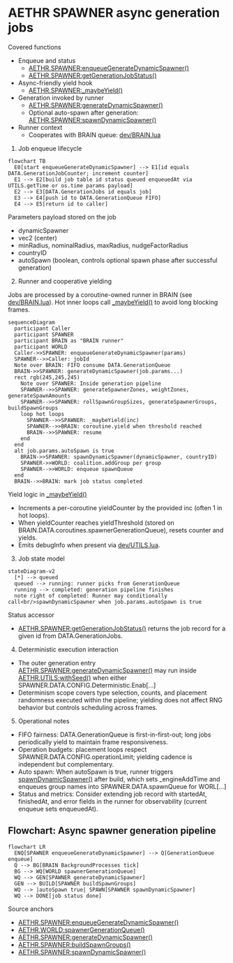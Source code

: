 # AETHR SPAWNER async generation jobs

Covered functions
- Enqueue and status
  - [AETHR.SPAWNER:enqueueGenerateDynamicSpawner()](../../dev/SPAWNER.lua:520)
  - [AETHR.SPAWNER:getGenerationJobStatus()](../../dev/SPAWNER.lua:550)
- Async-friendly yield hook
  - [AETHR.SPAWNER:_maybeYield()](../../dev/SPAWNER.lua:255)
- Generation invoked by runner
  - [AETHR.SPAWNER:generateDynamicSpawner()](../../dev/SPAWNER.lua:563)
  - Optional auto-spawn after generation: [AETHR.SPAWNER:spawnDynamicSpawner()](../../dev/SPAWNER.lua:438)
- Runner context
  - Cooperates with BRAIN queue: [dev/BRAIN.lua](../../dev/BRAIN.lua)


1) Job enqueue lifecycle

```mermaid
flowchart TB
  E0[start enqueueGenerateDynamicSpawner] --> E1[id equals DATA.GenerationJobCounter; increment counter]
  E1 --> E2[build job table id status queued enqueuedAt via UTILS.getTime or os.time params payload]
  E2 --> E3[DATA.GenerationJobs id equals job]
  E3 --> E4[push id to DATA.GenerationQueue FIFO]
  E4 --> E5[return id to caller]
```

Parameters payload stored on the job
- dynamicSpawner
- vec2 (center)
- minRadius, nominalRadius, maxRadius, nudgeFactorRadius
- countryID
- autoSpawn (boolean, controls optional spawn phase after successful generation)


2) Runner and cooperative yielding

Jobs are processed by a coroutine-owned runner in BRAIN (see [dev/BRAIN.lua](../../dev/BRAIN.lua)). Hot inner loops call [_maybeYield()](../../dev/SPAWNER.lua:255) to avoid long blocking frames.

```mermaid
sequenceDiagram
  participant Caller
  participant SPAWNER
  participant BRAIN as "BRAIN runner"
  participant WORLD
  Caller->>SPAWNER: enqueueGenerateDynamicSpawner(params)
  SPAWNER-->>Caller: jobId
  Note over BRAIN: FIFO consume DATA.GenerationQueue
  BRAIN->>SPAWNER: generateDynamicSpawner(job.params...)
  rect rgb(245,245,245)
    Note over SPAWNER: Inside generation pipeline
    SPAWNER-->>SPAWNER: generateSpawnerZones, weightZones, generateSpawnAmounts
    SPAWNER-->>SPAWNER: rollSpawnGroupSizes, generateSpawnerGroups, buildSpawnGroups
    loop hot loops
      SPAWNER-->>SPAWNER: _maybeYield(inc)
      SPAWNER-->>BRAIN: coroutine.yield when threshold reached
      BRAIN-->>SPAWNER: resume
    end
  end
  alt job.params.autoSpawn is true
    BRAIN->>SPAWNER: spawnDynamicSpawner(dynamicSpawner, countryID)
    SPAWNER->>WORLD: coalition.addGroup per group
    SPAWNER-->>WORLD: enqueue spawnQueue
  end
  BRAIN-->>BRAIN: mark job status completed
```

Yield logic in [_maybeYield()](../../dev/SPAWNER.lua:255)
- Increments a per-coroutine yieldCounter by the provided inc (often 1 in hot loops).
- When yieldCounter reaches yieldThreshold (stored on BRAIN.DATA.coroutines.spawnerGenerationQueue), resets counter and yields.
- Emits debugInfo when present via [dev/UTILS.lua](../../dev/UTILS.lua).


3) Job state model

```mermaid
stateDiagram-v2
  [*] --> queued
  queued --> running: runner picks from GenerationQueue
  running --> completed: generation pipeline finishes
  note right of completed: Runner may conditionally call<br/>spawnDynamicSpawner when job.params.autoSpawn is true
```

Status accessor
- [AETHR.SPAWNER:getGenerationJobStatus()](../../dev/SPAWNER.lua:550) returns the job record for a given id from DATA.GenerationJobs.


4) Deterministic execution interaction

- The outer generation entry [AETHR.SPAWNER:generateDynamicSpawner()](../../dev/SPAWNER.lua:563) may run inside [AETHR.UTILS:withSeed()](../../dev/UTILS.lua:242) when either SPAWNER.DATA.CONFIG.Deterministic.Enab[...]
- Determinism scope covers type selection, counts, and placement randomness executed within the pipeline; yielding does not affect RNG behavior but controls scheduling across frames.


5) Operational notes

- FIFO fairness: DATA.GenerationQueue is first-in-first-out; long jobs periodically yield to maintain frame responsiveness.
- Operation budgets: placement loops respect SPAWNER.DATA.CONFIG.operationLimit; yielding cadence is independent but complementary.
- Auto spawn: When autoSpawn is true, runner triggers [spawnDynamicSpawner()](../../dev/SPAWNER.lua:438) after build, which sets _engineAddTime and enqueues group names into SPAWNER.DATA.spawnQueue for WORL[...]
- Status and metrics: Consider extending job record with startedAt, finishedAt, and error fields in the runner for observability (current enqueue sets enqueuedAt).
## Flowchart: Async spawner generation pipeline

```mermaid
flowchart LR
  ENQ[SPAWNER enqueueGenerateDynamicSpawner] --> Q[GenerationQueue enqueue]
  Q --> BG[BRAIN BackgroundProcesses tick]
  BG --> WQ[WORLD spawnerGenerationQueue]
  WQ --> GEN[SPAWNER generateDynamicSpawner]
  GEN --> BUILD[SPAWNER buildSpawnGroups]
  WQ --> |autoSpawn true| SPAWN[SPAWNER spawnDynamicSpawner]
  WQ --> DONE[job status done]
```

Source anchors
- [AETHR.SPAWNER:enqueueGenerateDynamicSpawner()](../../dev/SPAWNER.lua:520)
- [AETHR.WORLD:spawnerGenerationQueue()](../../dev/WORLD.lua:801)
- [AETHR.SPAWNER:generateDynamicSpawner()](../../dev/SPAWNER.lua:563)
- [AETHR.SPAWNER:buildSpawnGroups()](../../dev/SPAWNER.lua:684)
- [AETHR.SPAWNER:spawnDynamicSpawner()](../../dev/SPAWNER.lua:438)